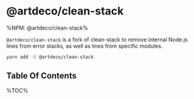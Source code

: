 # @artdeco/clean-stack

%NPM: @artdeco/clean-stack%

`@artdeco/clean-stack` is a fork of clean-stack to remove internal Node.js lines from error stacks, as well as lines from specific modules.

```sh
yarn add -E @artdeco/clean-stack
```

## Table Of Contents

%TOC%